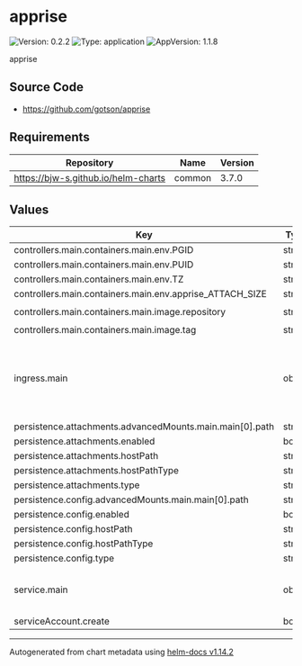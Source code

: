 # apprise

![Version: 0.2.2](https://img.shields.io/badge/Version-0.2.2-informational?style=flat-square) ![Type: application](https://img.shields.io/badge/Type-application-informational?style=flat-square) ![AppVersion: 1.1.8](https://img.shields.io/badge/AppVersion-1.1.8-informational?style=flat-square)

apprise

## Source Code

* <https://github.com/gotson/apprise>

## Requirements

| Repository | Name | Version |
|------------|------|---------|
| https://bjw-s.github.io/helm-charts | common | 3.7.0 |

## Values

| Key | Type | Default | Description |
|-----|------|---------|-------------|
| controllers.main.containers.main.env.PGID | string | `"1000"` |  |
| controllers.main.containers.main.env.PUID | string | `"1000"` |  |
| controllers.main.containers.main.env.TZ | string | `"Etc/UTC"` |  |
| controllers.main.containers.main.env.apprise_ATTACH_SIZE | string | `"0"` |  |
| controllers.main.containers.main.image.repository | string | `"lscr.io/linuxserver/apprise-api"` |  |
| controllers.main.containers.main.image.tag | string | `""` |  |
| ingress.main | object | See [values.yaml](./values.yaml) | Enable and configure ingress settings for the chart under this key. |
| persistence.attachments.advancedMounts.main.main[0].path | string | `"/attachments"` |  |
| persistence.attachments.enabled | bool | `false` |  |
| persistence.attachments.hostPath | string | `"/path/to/apprise/attachments"` |  |
| persistence.attachments.hostPathType | string | `"DirectoryOrCreate"` |  |
| persistence.attachments.type | string | `"hostPath"` |  |
| persistence.config.advancedMounts.main.main[0].path | string | `"/config"` |  |
| persistence.config.enabled | bool | `false` |  |
| persistence.config.hostPath | string | `"/path/to/your/config/apprise"` |  |
| persistence.config.hostPathType | string | `"DirectoryOrCreate"` |  |
| persistence.config.type | string | `"hostPath"` |  |
| service.main | object | See [values.yaml](./values.yaml) | Configures service settings for the chart. |
| serviceAccount.create | bool | `false` |  |

----------------------------------------------
Autogenerated from chart metadata using [helm-docs v1.14.2](https://github.com/norwoodj/helm-docs/releases/v1.14.2)
